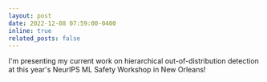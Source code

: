 ```yaml
---
layout: post
date: 2022-12-08 07:59:00-0400
inline: true
related_posts: false
---
```


I'm presenting my current work on hierarchical out-of-distribution detection
at this year's NeurIPS ML Safety Workshop in New Orleans!
